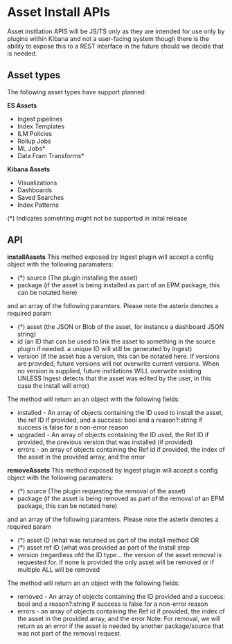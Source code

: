 # Asset Install APIs
Asset instilation APIS will be JS/TS only as they are intended for use only by plugins within Kibana and not a user-facing system though there is the ability to expose this to a REST interface in the future should we decide that is needed.

## Asset types
The following asset types have support planned:

**ES Assets**
- Ingest pipelines
- Index Templates
- ILM Policies
- Rollup Jobs
- ML Jobs*
- Data Fram Transforms*

**Kibana Assets**
- Visualizations
- Dashboards
- Saved Searches
- Index Patterns

(*) Indicates somehting might not be supported in inital release

## API

**installAssets**
This method exposed by Ingest plugin will accept a config object with the following paramaters:
- (*) source (The plugin installing the asset)
- package (if the asset is being installed as part of an EPM package, this can be notated here)

and an array of the following paramters. Please note the asterix denotes a required param 
- (*) asset (the JSON or Blob of the asset, for instance a dashboard JSON string)
- id (an ID that can be used to link the asset to something in the source plugin if needed. a unique ID will still be generated by Ingest)
- version (if the asset has a version, this can be notated here. If versions are provided, future versions will not overwrite current versions. When no version is supplied, future instilations WILL overwrite existing UNLESS Ingest detects that the asset was edited by the user, in this case the install will error)

The method will return an an object with the following fields:
- installed - An array of objects containing the ID used to install the asset, the ref ID if provided, and a success: bool and a reason?:string if success is false for a non-error reason
- upgraded - An array of objects containing the ID used, the Ref ID if provided, the previous version that was installed (if provided)
- errors - an array of objects containing the Ref id if provided, the index of the asset in the provided array, and the error

**removeAssets**
This method exposed by Ingest plugin will accept a config object with the following paramaters:
- (*) source (The plugin requesting the removal of the asset)
- package (if the asset is being removed as part of the removal of an EPM package, this can be notated here)

and an array of the following paramters. Please note the asterix denotes a required param 
- (*) asset ID (what was returned as part of the install method
OR
- (*) asset ref ID (what was provided as part of the install step
- version (regardless ofd the ID type... the version of the asset removal is requested for. If none is provided the only asset will be removed or if multiple ALL will be removed

The method will return an an object with the following fields:
- removed - An array of objects containing the ID provided and a success: bool and a reason?:string if success is false for a non-error reason
- errors - an array of objects containing the Ref id if provided, the index of the asset in the provided array, and the error
Note: For removal, we will return as an error if the asset is needed by another package/source that was not part of the removal request.

